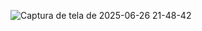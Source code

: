 ![Captura de tela de 2025-06-26 21-48-42](https://github.com/user-attachments/assets/3b9968c5-14f5-4cf0-bdcb-b1ac0656ae06)

